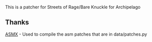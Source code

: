 This is a patcher for Streets of Rage/Bare Knuckle for Archipelago

## Thanks

[ASMX](http://xi6.com/projects/asmx) - Used to compile the asm patches that are in data/patches.py